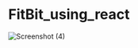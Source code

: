 # FitBit_using_react
![Screenshot (4)](https://user-images.githubusercontent.com/109674205/220561821-4ac9fdc2-0391-4e81-8196-0476a82754d5.png)
